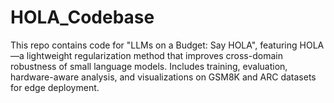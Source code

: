 # HOLA_Codebase
This repo contains code for "LLMs on a Budget: Say HOLA", featuring HOLA—a lightweight regularization method that improves cross-domain robustness of small language models. Includes training, evaluation, hardware-aware analysis, and visualizations on GSM8K and ARC datasets for edge deployment.
